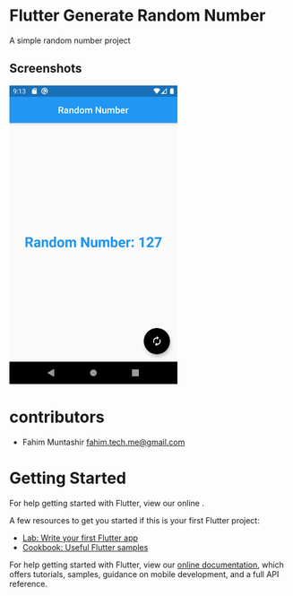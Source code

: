 # Flutter Generate Random Number

A simple random number project 

## Screenshots

<img src ="randomui.png" width="300" >




# contributors
 - Fahim Muntashir <fahim.tech.me@gmail.com>
 
 
 
 
 # Getting Started 
 
 For help getting started with Flutter, view our online <documentation>.




A few resources to get you started if this is your first Flutter project:

- [Lab: Write your first Flutter app](https://flutter.dev/docs/get-started/codelab)
- [Cookbook: Useful Flutter samples](https://flutter.dev/docs/cookbook)

For help getting started with Flutter, view our
[online documentation](https://flutter.dev/docs), which offers tutorials,
samples, guidance on mobile development, and a full API reference.
